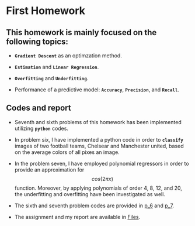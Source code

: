 # First Homework

## This homework is mainly focused on the following topics:

* **`Gradient Descent`** as an optimzation method.

* **`Estimation`** and **`Linear Regression`**.

* **`Overfitting`** and **`Underfitting`**.

* Performance of a predictive model: **`Accuracy`**, **`Precision`**, and **`Recall`**.





## Codes and report
* Seventh and sixth problems of this homework has been implemented utilizing **`python`** codes.

* In problem six, I have implemented a python code in order to **`classify`** images of two football teams, Chelsear and Manchester united, based on the average colors of all pixes an image.

* In the problem seven, I have employed polynomial regressors in order to provide an approximation for $$cos(2 \pi x)$$ function. Moreover, by applying polynomials of order 4, 8, 12, and 20, the underfitting and overfitting have been investigated as well.

* The sixth and seventh problem codes are provided in [p_6](https://github.com/ARokni/Machine-Learning/blob/main/Homework/1/Problem%206/P_6.py) and [p_7](https://github.com/ARokni/Machine-Learning/blob/main/Homework/1/Problem%207/p_7.py).

* The assignment and my report are available in [Files](https://github.com/ARokni/Machine-Learning/tree/main/Homework/1/Files).







 